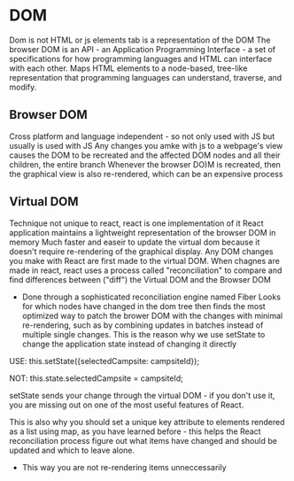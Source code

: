 # DOM
Dom is not HTML or js
elements tab is a representation of the DOM
The browser DOM is an API - an Application Programming Interface - a set of specifications for how programming languages and HTML can interface with each other.
Maps HTML elements to a node-based, tree-like representation that programming languages can understand, traverse, and modify.

## Browser DOM
Cross platform and language independent - so not only used with JS  but usually is used with JS
Any changes you amke with js to a webpage's view causes the DOM to be recreated and the affected DOM nodes and all their children, the entire branch
Whenever the browser DO)M is recreated, then the graphical view is also re-rendered, which can be an expensive process

## Virtual DOM
Technique not unique to react, react is one implementation of it
React application maintains a lightweight representation of the browser DOM in memory
Much faster and easeir to update the virtual dom because it doesn't require re-rendering of the graphical display.
Any DOM changes you make with React are first made to the virtual DOM.
When chagnes are made in react, react uses a process called "reconciliation" to compare and find differences between ("diff") the Virtual DOM and the Browser DOM
* Done through a sophisticated reconciliation engine named Fiber
Looks for which nodes have changed in the dom tree then finds the most optimized way to patch the brower DOM with the changes with minimal re-rendering, such as by combining updates in batches instead of multiple single changes.
This is the reason why we use setState to change the application state instead of changing it directly

USE:
this.setState({selectedCampsite: campsiteId});

NOT:
this.state.selectedCampsite = campsiteId;

setState sends your change through the virtual DOM - if you don't use it, you are missing out on one of the most useful features of React.

This is also why you should set a unique key attribute to elements rendered as a list using map, as you have learned before - this helps the React reconciliation process figure out what items have changed and should be updated and which to leave alone.
* This way you are not re-rendering items unneccessarily
